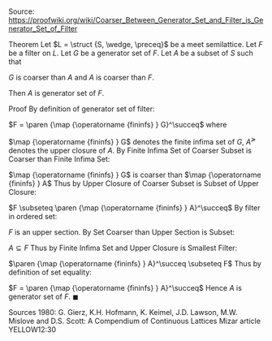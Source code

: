 # 

Source: https://proofwiki.org/wiki/Coarser_Between_Generator_Set_and_Filter_is_Generator_Set_of_Filter

Theorem
Let $L = \struct {S, \wedge, \preceq}$ be a meet semilattice.
Let $F$ be a filter on $L$.
Let $G$ be a generator set of $F$.
Let $A$ be a subset of $S$ such that

$G$ is coarser than $A$ and $A$ is coarser than $F$.

Then $A$ is generator set of $F$.


Proof
By definition of generator set of filter:

$F = \paren {\map {\operatorname {fininfs} } G}^\succeq$
where

$\map {\operatorname {fininfs} } G$ denotes the finite infima set of $G$,
$A^\succeq$ denotes the upper closure of $A$.
By Finite Infima Set of Coarser Subset is Coarser than Finite Infima Set:

$\map {\operatorname {fininfs} } G$ is coarser than $\map {\operatorname {fininfs} } A$
Thus by Upper Closure of Coarser Subset is Subset of Upper Closure:

$F \subseteq \paren {\map {\operatorname {fininfs} } A}^\succeq$
By filter in ordered set:

$F$ is an upper section.
By Set Coarser than Upper Section is Subset:

$A \subseteq F$
Thus by Finite Infima Set and Upper Closure is Smallest Filter:

$\paren {\map {\operatorname {fininfs} } A}^\succeq \subseteq F$
Thus by definition of set equality:

$F = \paren {\map {\operatorname {fininfs} } A}^\succeq$
Hence $A$ is generator set of $F$.
$\blacksquare$


Sources
1980: G. Gierz, K.H. Hofmann, K. Keimel, J.D. Lawson, M.W. Mislove and D.S. Scott: A Compendium of Continuous Lattices
Mizar article YELLOW12:30




